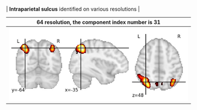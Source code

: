 


| **Intraparietal sulcus** identified on various resolutions |

| 64 resolution, the component index number is 31|  
|:---:|  
| ![Component 64](../64/final/31.jpg "From component 64: Intraparietal sulcus") |